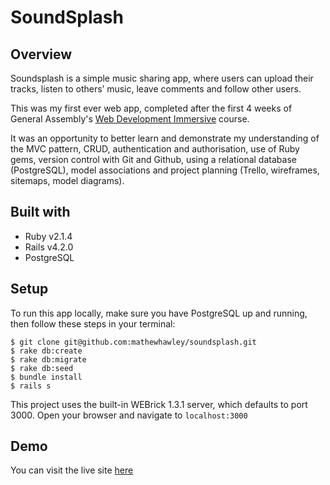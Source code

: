# SoundSplash

## Overview
Soundsplash is a simple music sharing app, where users can upload their tracks, listen to others’ music, leave comments and follow other users.

This was my first ever web app, completed after the first 4 weeks of General Assembly's [Web Development Immersive](https://generalassemb.ly/education/web-development-immersive) course.

It was an opportunity to better learn and demonstrate my understanding of the MVC pattern, CRUD, authentication and authorisation, use of Ruby gems, version control with Git and Github, using a relational database (PostgreSQL), model associations and project planning (Trello, wireframes, sitemaps, model diagrams).

## Built with
* Ruby v2.1.4
* Rails v4.2.0
* PostgreSQL

## Setup
To run this app locally, make sure you have PostgreSQL up and running, then follow these steps in your terminal:

```
$ git clone git@github.com:mathewhawley/soundsplash.git
$ rake db:create
$ rake db:migrate
$ rake db:seed
$ bundle install
$ rails s
```
This project uses the built-in WEBrick 1.3.1 server, which defaults to port 3000. Open your browser and navigate to `localhost:3000`

## Demo
You can visit the live site [here](http://soundsplash.herokuapp.com)